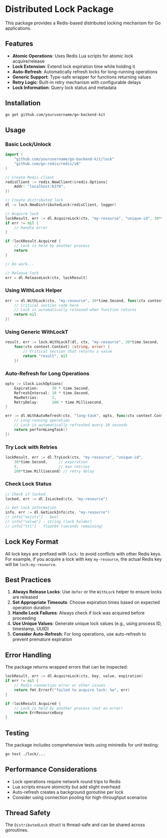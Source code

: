 # Distributed Lock Package

This package provides a Redis-based distributed locking mechanism for Go applications.

## Features

- **Atomic Operations**: Uses Redis Lua scripts for atomic lock acquire/release
- **Lock Extension**: Extend lock expiration time while holding it
- **Auto-Refresh**: Automatically refresh locks for long-running operations
- **Generic Support**: Type-safe wrapper for functions returning values
- **Retry Logic**: Built-in retry mechanism with configurable delays
- **Lock Information**: Query lock status and metadata

## Installation

```bash
go get github.com/yourusername/go-backend-kit
```

## Usage

### Basic Lock/Unlock

```go
import (
    "github.com/yourusername/go-backend-kit/lock"
    "github.com/go-redis/redis/v8"
)

// Create Redis client
redisClient := redis.NewClient(&redis.Options{
    Addr: "localhost:6379",
})

// Create distributed lock
dl := lock.NewDistributedLock(redisClient, logger)

// Acquire lock
lockResult, err := dl.AcquireLock(ctx, "my-resource", "unique-id", 30*time.Second)
if err != nil {
    // Handle error
}

if !lockResult.Acquired {
    // Lock is held by another process
    return
}

// Do work...

// Release lock
err = dl.ReleaseLock(ctx, lockResult)
```

### Using WithLock Helper

```go
err := dl.WithLock(ctx, "my-resource", 30*time.Second, func(ctx context.Context) error {
    // Critical section code here
    // Lock is automatically released when function returns
    return nil
})
```

### Using Generic WithLockT

```go
result, err := lock.WithLockT(dl, ctx, "my-resource", 30*time.Second, 
    func(ctx context.Context) (string, error) {
        // Critical section that returns a value
        return "result", nil
    })
```

### Auto-Refresh for Long Operations

```go
opts := &lock.LockOptions{
    Expiration:      30 * time.Second,
    RefreshInterval: 10 * time.Second,
    MaxRetries:      3,
    RetryDelay:      100 * time.Millisecond,
}

err := dl.WithAutoRefresh(ctx, "long-task", opts, func(ctx context.Context) error {
    // Long-running operation
    // Lock is automatically refreshed every 10 seconds
    return performLongTask()
})
```

### Try Lock with Retries

```go
lockResult, err := dl.TryLock(ctx, "my-resource", "unique-id", 
    30*time.Second,     // expiration
    5,                  // max retries
    200*time.Millisecond) // retry delay
```

### Check Lock Status

```go
// Check if locked
locked, err := dl.IsLocked(ctx, "my-resource")

// Get lock information
info, err := dl.GetLockInfo(ctx, "my-resource")
// info["exists"] - bool
// info["value"] - string (lock holder)
// info["ttl"] - float64 (seconds remaining)
```

## Lock Key Format

All lock keys are prefixed with `lock:` to avoid conflicts with other Redis keys. For example, if you acquire a lock with key `my-resource`, the actual Redis key will be `lock:my-resource`.

## Best Practices

1. **Always Release Locks**: Use `defer` or the `WithLock` helper to ensure locks are released
2. **Set Appropriate Timeouts**: Choose expiration times based on expected operation duration
3. **Handle Lock Failures**: Always check if lock was acquired before proceeding
4. **Use Unique Values**: Generate unique lock values (e.g., using process ID, timestamp, UUID)
5. **Consider Auto-Refresh**: For long operations, use auto-refresh to prevent premature expiration

## Error Handling

The package returns wrapped errors that can be inspected:

```go
lockResult, err := dl.AcquireLock(ctx, key, value, expiration)
if err != nil {
    // Redis connection error or other issues
    return fmt.Errorf("failed to acquire lock: %w", err)
}

if !lockResult.Acquired {
    // Lock is held by another process (not an error)
    return ErrResourceBusy
}
```

## Testing

The package includes comprehensive tests using miniredis for unit testing:

```bash
go test ./lock/...
```

## Performance Considerations

- Lock operations require network round trips to Redis
- Lua scripts ensure atomicity but add slight overhead
- Auto-refresh creates a background goroutine per lock
- Consider using connection pooling for high-throughput scenarios

## Thread Safety

The `DistributedLock` struct is thread-safe and can be shared across goroutines.